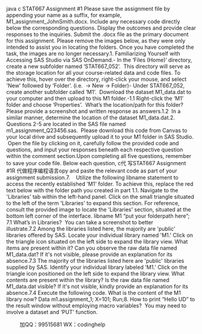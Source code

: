 java c
STAT667 Assignment #1
Please save the assignment file by appending your name as a suffix, for example, M1_assignment_JohnSmith.docx. Include any necessary code directly below the corresponding questions. Display the outcomes and provide clear responses to the inquiries. Submit the .docx file as the primary document for this assignment. Please remove the images below, as they were only intended to assist you in locating the folders. Once you have completed the task, the images are no longer necessary.1. Familiarizing Yourself with Accessing SAS Studio via SAS OnDemand.- In the ‘Files (Home)’ directory, create a new subfolder named ‘STAT667_052’.  This directory will serve as the storage location for all your course-related data and code files. To achieve this, hover over the directory, right-click your mouse, and select 'New' followed by ‘Folder’. (i.e.  -> New -> Folder)- Under STAT667_052, create another subfolder called ‘M1’.  Download the dataset M1_data.dat to your computer and then upload to this M1 folder.-1.1 Right-click the ‘M1’ folder and choose ‘Properties’.  What’s the location/path for this folder? Please provide a screenshot and written response as answers.1.2  In a similar manner, determine the location of the dataset M1_data.dat.2. Questions 2-5 are located in the SAS file named m1_assignment_Q23456.sas.  Please download this code from Canvas to your local drive and subsequently upload it to your M1 folder in SAS Studio.  Open the file by clicking on it, carefully follow the provided code and questions, and input your responses beneath each respective question within the comment section.Upon completing all five questions, remember to save your code file. Below each question, c代 写STAT667 Assignment #1R
代做程序编程语言opy and paste the relevant code as part of your assignment submission.7.    Utilize the following libname statement to access the recently established 'M1' folder. To achieve this, replace the red text below with the folder path you created in part 1.1. Navigate to the 'Libraries' tab within the left-hand panel. Click on the small triangle situated to the left of the term 'Libraries' to expand this section. For reference, consult the provided image to locate the 'Libraries' section, situated at the bottom left corner of the interface.
libname M1 “put your folderpath here”;
7.1 What’s in Libraries?  You can take a screenshot to better illustrate.7.2 Among the libraries listed here, the majority are 'public' libraries offered by SAS. Locate your individual library named 'M1.' Click on the triangle icon situated on the left side to expand the library view. What items are present within it? Can you observe the raw data file named M1_data.dat? If it's not visible, please provide an explanation for its absence.7.3 The majority of the libraries listed here are 'public' libraries supplied by SAS. Identify your individual library labeled 'M1.' Click on the triangle icon positioned on the left side to expand the library view. What contents are present within the library? Is the raw data file named M1_data.dat visible? If it's not visible, kindly provide an explanation for its absence.7.4 Execute the following code. What is the content of the M1 library now?
Data m1.assignment_1;
X=101;
Run;8. How to print “Hello UD” to the result window without employing macro variables?  You may need to involve a dataset and ‘PUT’ function.







         
加QQ：99515681  WX：codinghelp
